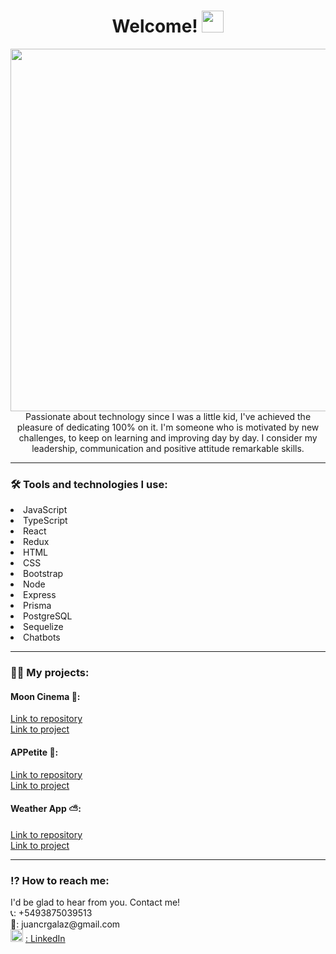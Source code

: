 

  

<h1 align="center">Welcome! <img src="https://media.giphy.com/media/hvRJCLFzcasrR4ia7z/giphy.gif" width="35"></h1>

<div align="center">
<img src="https://share.creavite.co/ix5fUq0zYXNTUvPh.gif" width="580">
</div>
<div align="center">
Passionate about technology since I was a little kid, I've achieved the pleasure of dedicating 100% on it.
I'm someone who is motivated by new challenges, to keep on learning and improving day by day. I consider my leadership, communication and positive attitude remarkable skills.
</div>
<hr>
<div>
  <h3>🛠 Tools and technologies I use:</h3>
  <li>JavaScript</li>
  <li>TypeScript</li>
  <li>React</li>
  <li>Redux</li>
  <li>HTML</li>
  <li>CSS</li>
  <li>Bootstrap</li>
  <li>Node</li>
  <li>Express</li>
  <li>Prisma</li>
  <li>PostgreSQL</li>
  <li>Sequelize</li>
  <li>Chatbots</li>
 </div>
 <hr>
 <h3> 👨‍💻 My projects:</h3>


#### Moon Cinema 🌙: 
[Link to repository](https://github.com/gjuancruz/PF)<br>
[Link to project](https://moon-cinema-app.vercel.app/home)

#### APPetite 🍓: 
[Link to repository](https://github.com/gjuancruz/PI-Foods)<br>
[Link to project](https://pi-foods-seven.vercel.app/)

#### Weather App ⛅: 
[Link to repository](https://github.com/gjuancruz/weather-app)<br>
[Link to project](https://weather-app-gjuancruz.vercel.app/)
<hr>
<div>
  <h3> ⁉ How to reach me: </h3>
 I'd be glad to hear from you. Contact me!<br> 
📞: +5493875039513 <br>
📧: juancrgalaz@gmail.com <br>
<img src="https://cdn-icons-png.flaticon.com/512/174/174857.png" width="20" height="20"> <a target="_blank" href="https://www.linkedin.com/in/juan-cruz-galaz-fullstack/">: LinkedIn</a> 
 </div>
<!--
**gjuancruz/gjuancruz** is a ✨ _special_ ✨ repository because its `README.md` (this file) appears on your GitHub profile.

Here are some ideas to get you started:

- 🔭 I’m currently working on ...
- 🌱 I’m currently learning ...
- 👯 I’m looking to collaborate on ...
- 🤔 I’m looking for help with ...
- 💬 Ask me about ...
- 📫 How to reach me: ...
- 😄 Pronouns: ...
- ⚡ Fun fact: ...
-->
